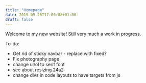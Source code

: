 ```yaml
---
title: "Homepage"
date: 2019-09-26T17:06:08+01:00
draft: false
---
```


Welcome to my new website! Still very much a work in progress.

To-do:
- Get rid of sticky navbar - replace with fixed?
- Fix photography page
- change ul/ol to serif font
- see about resizing 24a2
- change divs in code layouts to have targets from js